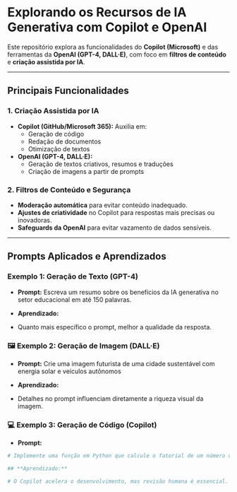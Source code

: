 # Explorando os Recursos de IA Generativa com Copilot e OpenAI  

Este repositório explora as funcionalidades do **Copilot (Microsoft)** e das ferramentas da **OpenAI (GPT-4, DALL·E)**, com foco em **filtros de conteúdo** e **criação assistida por IA**.  

---

## **Principais Funcionalidades**  

### 1. **Criação Assistida por IA**  
- **Copilot (GitHub/Microsoft 365):** Auxilia em:  
  - Geração de código  
  - Redação de documentos  
  - Otimização de textos  
- **OpenAI (GPT-4, DALL·E):**  
  - Geração de textos criativos, resumos e traduções  
  - Criação de imagens a partir de prompts  

### 2. **Filtros de Conteúdo e Segurança**  
- **Moderação automática** para evitar conteúdo inadequado.  
- **Ajustes de criatividade** no Copilot para respostas mais precisas ou inovadoras.  
- **Safeguards da OpenAI** para evitar vazamento de dados sensíveis.  

---

## **Prompts Aplicados e Aprendizados**  

### **Exemplo 1: Geração de Texto (GPT-4)**  
- **Prompt:** Escreva um resumo sobre os benefícios da IA generativa no setor educacional em até 150 palavras.

- **Aprendizado:**  
- Quanto mais específico o prompt, melhor a qualidade da resposta.  

### 🖼️ **Exemplo 2: Geração de Imagem (DALL·E)**  
- **Prompt:**  Crie uma imagem futurista de uma cidade sustentável com energia solar e veículos autônomos

- **Aprendizado:**  
- Detalhes no prompt influenciam diretamente a riqueza visual da imagem.  

### 💻 **Exemplo 3: Geração de Código (Copilot)**  
- **Prompt:**  
```python  
# Implemente uma função em Python que calcule o fatorial de um número usando recursão.

## **Aprendizado:**  

# O Copilot acelera o desenvolvimento, mas revisão humana é essencial.
